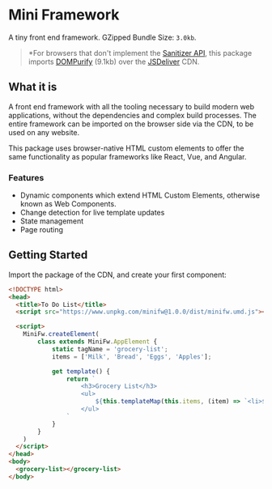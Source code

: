# Mini Framework

A tiny front end framework. GZipped Bundle Size: `3.0kb`.

> *For browsers that don't implement the [Sanitizer API](https://developer.mozilla.org/en-US/docs/Web/API/HTML_Sanitizer_API), this package imports [DOMPurify](https://www.npmjs.com/package/dompurify) (9.1kb) over the [JSDeliver](https://www.jsdelivr.com/) CDN.

## What it is

A front end framework with all the tooling necessary to build modern web applications, without the dependencies and complex build processes. The entire framework can be imported on the browser side via the CDN, to be used on any website.

This package uses browser-native HTML custom elements to offer the same functionality as popular frameworks like
React, Vue, and Angular.

### Features

- Dynamic components which extend HTML Custom Elements, otherwise known as Web Components.
- Change detection for live template updates
- State management
- Page routing

## Getting Started

Import the package of the CDN, and create your first component:

```html
<!DOCTYPE html>
<head>
  <title>To Do List</title>
  <script src="https://www.unpkg.com/minifw@1.0.0/dist/minifw.umd.js"></script>

  <script>
    MiniFw.createElement(
        class extends MiniFw.AppElement {
            static tagName = 'grocery-list';
            items = ['Milk', 'Bread', 'Eggs', 'Apples'];

            get template() {
                return `
                    <h3>Grocery List</h3>
                    <ul>
                        ${this.templateMap(this.items, (item) => `<li>${item}</li>`)}
                    </ul>
                `
            }
        }
    )
  </script>
</head>
<body>
  <grocery-list></grocery-list>
</body>
```
